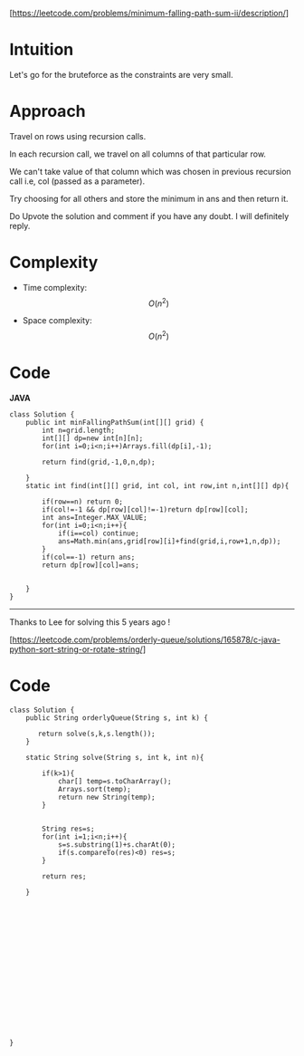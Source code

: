 [https://leetcode.com/problems/minimum-falling-path-sum-ii/description/]


# Intuition


Let's go for the bruteforce as the constraints are very small.

# Approach

Travel on rows using recursion calls.

In each recursion call, we travel on all columns of that particular row. 

We can't take value of that column which was chosen in previous recursion call i.e, col (passed as a parameter).

Try choosing for all others and store the minimum in ans and then return it.

Do Upvote the solution and comment if you have any doubt. I will definitely reply.
# Complexity
- Time complexity:$$O(n^2)$$ 
<!-- Add your time complexity here, e.g. $$O(n)$$ -->

- Space complexity:  $$O(n^2)$$
<!-- Add your space complexity here, e.g. $$O(n)$$ -->

# Code
**JAVA**
```
class Solution {
    public int minFallingPathSum(int[][] grid) {
        int n=grid.length;
        int[][] dp=new int[n][n];
        for(int i=0;i<n;i++)Arrays.fill(dp[i],-1);

        return find(grid,-1,0,n,dp);
        
    }
    static int find(int[][] grid, int col, int row,int n,int[][] dp){
        
        if(row==n) return 0;
        if(col!=-1 && dp[row][col]!=-1)return dp[row][col];
        int ans=Integer.MAX_VALUE;
        for(int i=0;i<n;i++){
            if(i==col) continue;
            ans=Math.min(ans,grid[row][i]+find(grid,i,row+1,n,dp));
        }
        if(col==-1) return ans;
        return dp[row][col]=ans;


    }
}
```
----

Thanks to Lee for solving this 5 years ago !

[https://leetcode.com/problems/orderly-queue/solutions/165878/c-java-python-sort-string-or-rotate-string/]

# Code
```
class Solution {
    public String orderlyQueue(String s, int k) {
        
       return solve(s,k,s.length());
    }

    static String solve(String s, int k, int n){

        if(k>1){
            char[] temp=s.toCharArray();
            Arrays.sort(temp);
            return new String(temp);
        }

        
        String res=s;
        for(int i=1;i<n;i++){
            s=s.substring(1)+s.charAt(0);
            if(s.compareTo(res)<0) res=s;
        }

        return res;

    }
   

















}
```